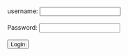 
  <label for="fname">username:</label>
  <input type="text" id="fname" name="fname"><br><br>
  <label for="lname">Password:</label>
  <input type="text" id="lname" name="lname"><br><br>
  <a href="https://discord.gg/XUKTCrkA"><button>Login</button></a>

